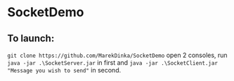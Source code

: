 # SocketDemo

## To launch:
`git clone https://github.com/MarekDinka/SocketDemo`
open 2 consoles, run
`java -jar .\SocketServer.jar`
in first and
`java -jar .\SocketClient.jar "Message you wish to send"`
in second.